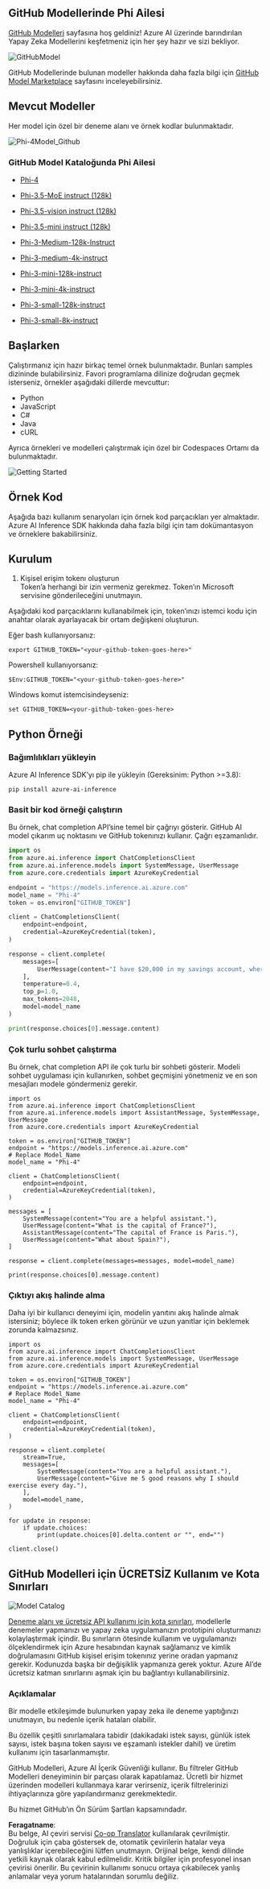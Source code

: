 <!--
CO_OP_TRANSLATOR_METADATA:
{
  "original_hash": "fb67a08b9fc911a10ed58081fadef416",
  "translation_date": "2025-07-16T19:00:54+00:00",
  "source_file": "md/01.Introduction/02/02.GitHubModel.md",
  "language_code": "tr"
}
-->
## GitHub Modellerinde Phi Ailesi

[GitHub Modelleri](https://github.com/marketplace/models) sayfasına hoş geldiniz! Azure AI üzerinde barındırılan Yapay Zeka Modellerini keşfetmeniz için her şey hazır ve sizi bekliyor.

![GitHubModel](../../../../../translated_images/GitHub_ModelCatalog.aa43c51c36454747ca1cc1ffa799db02cc66b4fb7e8495311701adb072442df8.tr.png)

GitHub Modellerinde bulunan modeller hakkında daha fazla bilgi için [GitHub Model Marketplace](https://github.com/marketplace/models) sayfasını inceleyebilirsiniz.

## Mevcut Modeller

Her model için özel bir deneme alanı ve örnek kodlar bulunmaktadır.

![Phi-4Model_Github](../../../../../translated_images/GitHub_ModelPlay.cf6a9f1106e048535478f17ed0078551c3959884e4083eb62a895bb089dd831c.tr.png)

### GitHub Model Kataloğunda Phi Ailesi

- [Phi-4](https://github.com/marketplace/models/azureml/Phi-4)

- [Phi-3.5-MoE instruct (128k)](https://github.com/marketplace/models/azureml/Phi-3-5-MoE-instruct)

- [Phi-3.5-vision instruct (128k)](https://github.com/marketplace/models/azureml/Phi-3-5-vision-instruct)

- [Phi-3.5-mini instruct (128k)](https://github.com/marketplace/models/azureml/Phi-3-5-mini-instruct)

- [Phi-3-Medium-128k-Instruct](https://github.com/marketplace/models/azureml/Phi-3-medium-128k-instruct)

- [Phi-3-medium-4k-instruct](https://github.com/marketplace/models/azureml/Phi-3-medium-4k-instruct)

- [Phi-3-mini-128k-instruct](https://github.com/marketplace/models/azureml/Phi-3-mini-128k-instruct)

- [Phi-3-mini-4k-instruct](https://github.com/marketplace/models/azureml/Phi-3-mini-4k-instruct)

- [Phi-3-small-128k-instruct](https://github.com/marketplace/models/azureml/Phi-3-small-128k-instruct)

- [Phi-3-small-8k-instruct](https://github.com/marketplace/models/azureml/Phi-3-small-8k-instruct)

## Başlarken

Çalıştırmanız için hazır birkaç temel örnek bulunmaktadır. Bunları samples dizininde bulabilirsiniz. Favori programlama dilinize doğrudan geçmek isterseniz, örnekler aşağıdaki dillerde mevcuttur:

- Python
- JavaScript
- C#
- Java
- cURL

Ayrıca örnekleri ve modelleri çalıştırmak için özel bir Codespaces Ortamı da bulunmaktadır.

![Getting Started](../../../../../translated_images/GitHub_ModelGetStarted.150220a802da6fb67944ad93c1a4c7b8a9811e43d77879a149ecf54c02928c6b.tr.png)

## Örnek Kod

Aşağıda bazı kullanım senaryoları için örnek kod parçacıkları yer almaktadır. Azure AI Inference SDK hakkında daha fazla bilgi için tam dokümantasyon ve örneklere bakabilirsiniz.

## Kurulum

1. Kişisel erişim tokenı oluşturun  
Token’a herhangi bir izin vermeniz gerekmez. Token’ın Microsoft servisine gönderileceğini unutmayın.

Aşağıdaki kod parçacıklarını kullanabilmek için, token’ınızı istemci kodu için anahtar olarak ayarlayacak bir ortam değişkeni oluşturun.

Eğer bash kullanıyorsanız:  
```
export GITHUB_TOKEN="<your-github-token-goes-here>"
```  
Powershell kullanıyorsanız:  

```
$Env:GITHUB_TOKEN="<your-github-token-goes-here>"
```  

Windows komut istemcisindeyseniz:  

```
set GITHUB_TOKEN=<your-github-token-goes-here>
```  

## Python Örneği

### Bağımlılıkları yükleyin  
Azure AI Inference SDK’yı pip ile yükleyin (Gereksinim: Python >=3.8):

```
pip install azure-ai-inference
```  
### Basit bir kod örneği çalıştırın

Bu örnek, chat completion API’sine temel bir çağrıyı gösterir. GitHub AI model çıkarım uç noktasını ve GitHub tokenınızı kullanır. Çağrı eşzamanlıdır.

```python
import os
from azure.ai.inference import ChatCompletionsClient
from azure.ai.inference.models import SystemMessage, UserMessage
from azure.core.credentials import AzureKeyCredential

endpoint = "https://models.inference.ai.azure.com"
model_name = "Phi-4"
token = os.environ["GITHUB_TOKEN"]

client = ChatCompletionsClient(
    endpoint=endpoint,
    credential=AzureKeyCredential(token),
)

response = client.complete(
    messages=[
        UserMessage(content="I have $20,000 in my savings account, where I receive a 4% profit per year and payments twice a year. Can you please tell me how long it will take for me to become a millionaire? Also, can you please explain the math step by step as if you were explaining it to an uneducated person?"),
    ],
    temperature=0.4,
    top_p=1.0,
    max_tokens=2048,
    model=model_name
)

print(response.choices[0].message.content)
```

### Çok turlu sohbet çalıştırma

Bu örnek, chat completion API ile çok turlu bir sohbeti gösterir. Modeli sohbet uygulaması için kullanırken, sohbet geçmişini yönetmeniz ve en son mesajları modele göndermeniz gerekir.

```
import os
from azure.ai.inference import ChatCompletionsClient
from azure.ai.inference.models import AssistantMessage, SystemMessage, UserMessage
from azure.core.credentials import AzureKeyCredential

token = os.environ["GITHUB_TOKEN"]
endpoint = "https://models.inference.ai.azure.com"
# Replace Model_Name
model_name = "Phi-4"

client = ChatCompletionsClient(
    endpoint=endpoint,
    credential=AzureKeyCredential(token),
)

messages = [
    SystemMessage(content="You are a helpful assistant."),
    UserMessage(content="What is the capital of France?"),
    AssistantMessage(content="The capital of France is Paris."),
    UserMessage(content="What about Spain?"),
]

response = client.complete(messages=messages, model=model_name)

print(response.choices[0].message.content)
```

### Çıktıyı akış halinde alma

Daha iyi bir kullanıcı deneyimi için, modelin yanıtını akış halinde almak istersiniz; böylece ilk token erken görünür ve uzun yanıtlar için beklemek zorunda kalmazsınız.

```
import os
from azure.ai.inference import ChatCompletionsClient
from azure.ai.inference.models import SystemMessage, UserMessage
from azure.core.credentials import AzureKeyCredential

token = os.environ["GITHUB_TOKEN"]
endpoint = "https://models.inference.ai.azure.com"
# Replace Model_Name
model_name = "Phi-4"

client = ChatCompletionsClient(
    endpoint=endpoint,
    credential=AzureKeyCredential(token),
)

response = client.complete(
    stream=True,
    messages=[
        SystemMessage(content="You are a helpful assistant."),
        UserMessage(content="Give me 5 good reasons why I should exercise every day."),
    ],
    model=model_name,
)

for update in response:
    if update.choices:
        print(update.choices[0].delta.content or "", end="")

client.close()
```

## GitHub Modelleri için ÜCRETSİZ Kullanım ve Kota Sınırları

![Model Catalog](../../../../../translated_images/GitHub_Model.ca6c125cb3117d0ea7c2e204b066ee4619858d28e7b1a419c262443c5e9a2d5b.tr.png)

[Deneme alanı ve ücretsiz API kullanımı için kota sınırları](https://docs.github.com/en/github-models/prototyping-with-ai-models#rate-limits), modellerle denemeler yapmanızı ve yapay zeka uygulamanızın prototipini oluşturmanızı kolaylaştırmak içindir. Bu sınırların ötesinde kullanım ve uygulamanızı ölçeklendirmek için Azure hesabından kaynak sağlamanız ve kimlik doğrulamasını GitHub kişisel erişim tokenınız yerine oradan yapmanız gerekir. Kodunuzda başka bir değişiklik yapmanıza gerek yoktur. Azure AI’de ücretsiz katman sınırlarını aşmak için bu bağlantıyı kullanabilirsiniz.

### Açıklamalar

Bir modelle etkileşimde bulunurken yapay zeka ile deneme yaptığınızı unutmayın, bu nedenle içerik hataları olabilir.

Bu özellik çeşitli sınırlamalara tabidir (dakikadaki istek sayısı, günlük istek sayısı, istek başına token sayısı ve eşzamanlı istekler dahil) ve üretim kullanımı için tasarlanmamıştır.

GitHub Modelleri, Azure AI İçerik Güvenliği kullanır. Bu filtreler GitHub Modelleri deneyiminin bir parçası olarak kapatılamaz. Ücretli bir hizmet üzerinden modelleri kullanmaya karar verirseniz, içerik filtrelerinizi ihtiyaçlarınıza göre yapılandırmanız gerekmektedir.

Bu hizmet GitHub’ın Ön Sürüm Şartları kapsamındadır.

**Feragatname**:  
Bu belge, AI çeviri servisi [Co-op Translator](https://github.com/Azure/co-op-translator) kullanılarak çevrilmiştir. Doğruluk için çaba göstersek de, otomatik çevirilerin hatalar veya yanlışlıklar içerebileceğini lütfen unutmayın. Orijinal belge, kendi dilinde yetkili kaynak olarak kabul edilmelidir. Kritik bilgiler için profesyonel insan çevirisi önerilir. Bu çevirinin kullanımı sonucu ortaya çıkabilecek yanlış anlamalar veya yorum hatalarından sorumlu değiliz.